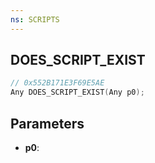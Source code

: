 ```yaml
---
ns: SCRIPTS
---
```

## DOES_SCRIPT_EXIST

```c
// 0x552B171E3F69E5AE
Any DOES_SCRIPT_EXIST(Any p0);
```

## Parameters
* **p0**:
